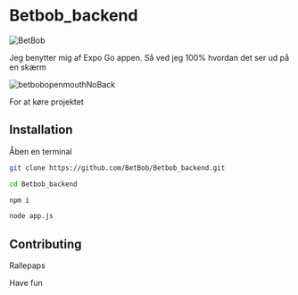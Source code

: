 ﻿# Betbob_backend

![BetBob](https://github.com/BetBob/Betbob_frontend/assets/56868405/3c4b313e-c481-4f7f-b039-15d47c28ae03)

Jeg benytter mig af Expo Go appen. Så ved jeg 100% hvordan det ser ud på en skærm

![betbobopenmouthNoBack](https://github.com/BetBob/Betbob_frontend/assets/56868405/59e6698d-b984-4373-92a9-16c4f214076e)

For at køre projektet

## Installation

Åben en terminal

```bash
git clone https://github.com/BetBob/Betbob_backend.git
```

```bash
cd Betbob_backend
```

```bash
npm i
```

```bash
node app.js
```

## Contributing

Rallepaps


Have fun
